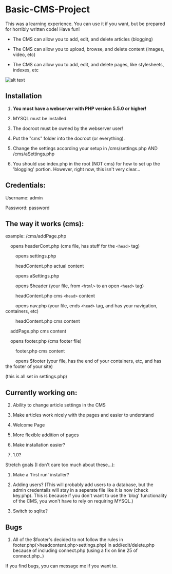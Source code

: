 Basic-CMS-Project
=================

This was a learning experience. You can use it if you want, but be prepared for horribly written code! Have fun!

* The CMS can allow you to add, edit, and delete articles (blogging)

* The CMS can allow you to upload, browse, and delete content (images, video, etc)

* The CMS can allow you to add, edit, and delete pages, like stylesheets, indexes, etc

![alt text](https://github.com/jplsek/Basic-CMS-Project/tree/master/uploads/example.png "Image of the welcome page")


## Installation
1. **You must have a webserver with PHP version 5.5.0 or higher!**

2. MYSQL must be installed.

3. The docroot must be owned by the webserver user!

4. Put the "cms" folder into the docroot (or everything).

5. Change the settings according your setup in /cms/settings.php AND /cms/aSettings.php

6. You should use index.php in the root (NOT cms) for how to set up the 'blogging' portion. However, right now, this isn't very clear...

## Credentials:
Username: admin

Password: password

## The way it works (cms):
example: /cms/addPage.php

&nbsp;&nbsp;&nbsp;&nbsp;opens headerCont.php (cms file, has stuff for the `<head>` tag)

&nbsp;&nbsp;&nbsp;&nbsp;&nbsp;&nbsp;&nbsp;&nbsp;opens settings.php

&nbsp;&nbsp;&nbsp;&nbsp;&nbsp;&nbsp;&nbsp;&nbsp;headContent.php actual content

&nbsp;&nbsp;&nbsp;&nbsp;&nbsp;&nbsp;&nbsp;&nbsp;opens aSettings.php

&nbsp;&nbsp;&nbsp;&nbsp;&nbsp;&nbsp;&nbsp;&nbsp;opens $header (your file, from `<html>` to an open `<head>` tag)

&nbsp;&nbsp;&nbsp;&nbsp;&nbsp;&nbsp;&nbsp;&nbsp;headContent.php cms `<head>` content

&nbsp;&nbsp;&nbsp;&nbsp;&nbsp;&nbsp;&nbsp;&nbsp;opens nav.php (your file, ends `<head>` tag, and has your navigation, containers, etc)

&nbsp;&nbsp;&nbsp;&nbsp;&nbsp;&nbsp;&nbsp;&nbsp;headContent.php cms content

&nbsp;&nbsp;&nbsp;&nbsp;addPage.php cms content

&nbsp;&nbsp;&nbsp;&nbsp;opens footer.php (cms footer file)

&nbsp;&nbsp;&nbsp;&nbsp;&nbsp;&nbsp;&nbsp;&nbsp;footer.php cms content

&nbsp;&nbsp;&nbsp;&nbsp;&nbsp;&nbsp;&nbsp;&nbsp;opens $footer (your file, has the end of your containers, etc, and has the footer of your site)

(this is all set in settings.php)

## Currently working on:
2. Ability to change article settings in the CMS

3. Make articles work nicely with the pages and easier to understand

4. Welcome Page

5. More flexible addition of pages

6. Make installation easier?

7. 1.0?

Stretch goals (I don't care too much about these...):

1. Make a 'first run' installer?

2. Adding users? (This will probably add users to a database, but the admin credentails will stay in a seperate file like it is now (check key.php). This is because if you don't want to use the 'blog' functionality of the CMS, you won't have to rely on requiring MYSQL.)

3. Switch to sqlite?

## Bugs
1. All of the $footer's decided to not follow the rules in footer.php(>headcontent.php>settings.php) in add/edit/delete.php because of including connect.php (using a fix on line 25 of connect.php..)

If you find bugs, you can message me if you want to.
